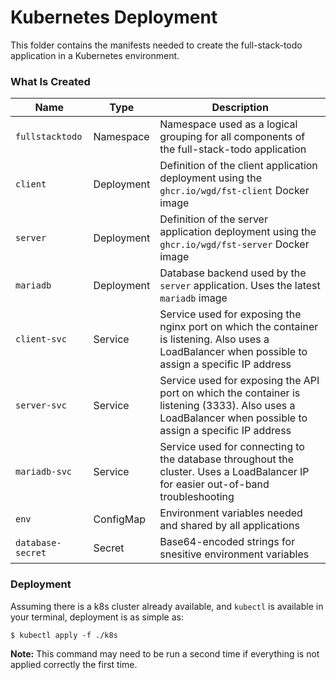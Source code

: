 # Kubernetes Deployment

This folder contains the manifests needed to create the full-stack-todo application in a Kubernetes environment.

### What Is Created

| Name              | Type       | Description                                                                                                                                               |
| ----------------- | ---------- | --------------------------------------------------------------------------------------------------------------------------------------------------------- |
| `fullstacktodo`   | Namespace  | Namespace used as a logical grouping for all components of the full-stack-todo application                                                                |
| `client`          | Deployment | Definition of the client application deployment using the `ghcr.io/wgd/fst-client` Docker image                                                           |
| `server`          | Deployment | Definition of the server application deployment using the `ghcr.io/wgd/fst-server` Docker image                                                           |
| `mariadb`         | Deployment | Database backend used by the `server` application. Uses the latest `mariadb` image                                                                        |
| `client-svc`      | Service    | Service used for exposing the nginx port on which the container is listening. Also uses a LoadBalancer when possible to assign a specific IP address      |
| `server-svc`      | Service    | Service used for exposing the API port on which the container is listening (3333). Also uses a LoadBalancer when possible to assign a specific IP address |
| `mariadb-svc `    | Service    | Service used for connecting to the database throughout the cluster. Uses a LoadBalancer IP for easier out-of-band troubleshooting                         |
| `env`             | ConfigMap  | Environment variables needed and shared by all applications                                                                                               |
| `database-secret` | Secret     | Base64-encoded strings for snesitive environment variables                                                                                                |

### Deployment

Assuming there is a k8s cluster already available, and `kubectl` is available in your terminal, deployment is as simple as:

```shell
$ kubectl apply -f ./k8s
```

**Note:** This command may need to be run a second time if everything is not applied correctly the first time.
